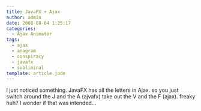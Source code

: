 ```yaml
---
title: JavaFX + Ajax
author: admin
date: 2008-08-04 1:25:17
categories:
  - Ajax Animator
tags: 
  - ajax
  - anagram
  - conspiracy
  - javafx
  - subliminal
template: article.jade
---
```


I just noticed something. JavaFX has all the letters in Ajax. so you just switch around the J and the A (ajvafx) take out the V and the F (ajax). freaky huh? I wonder if that was intended...
